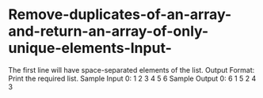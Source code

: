 # Remove-duplicates-of-an-array-and-return-an-array-of-only-unique-elements-Input-
 The first line will have space-separated elements of the list.  Output Format:  Print the required list.  Sample Input 0:  1 2 3 4 5 6  Sample Output 0:  6 1 5 2 4 3
